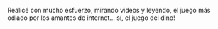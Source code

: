 Realicé con mucho esfuerzo, mirando videos y leyendo, el juego más odiado por los amantes de internet... sí, el juego del dino!
